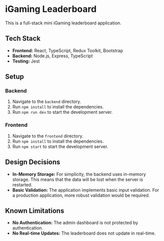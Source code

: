 
# iGaming Leaderboard

This is a full-stack mini iGaming leaderboard application.

## Tech Stack

*   **Frontend:** React, TypeScript, Redux Toolkit, Bootstrap
*   **Backend:** Node.js, Express, TypeScript
*   **Testing:** Jest

## Setup

### Backend

1.  Navigate to the `backend` directory.
2.  Run `npm install` to install the dependencies.
3.  Run `npm run dev` to start the development server.

### Frontend

1.  Navigate to the `frontend` directory.
2.  Run `npm install` to install the dependencies.
3.  Run `npm start` to start the development server.

## Design Decisions

*   **In-Memory Storage:** For simplicity, the backend uses in-memory storage. This means that the data will be lost when the server is restarted.
*   **Basic Validation:** The application implements basic input validation. For a production application, more robust validation would be required.

## Known Limitations

*   **No Authentication:** The admin dashboard is not protected by authentication.
*   **No Real-time Updates:** The leaderboard does not update in real-time.
